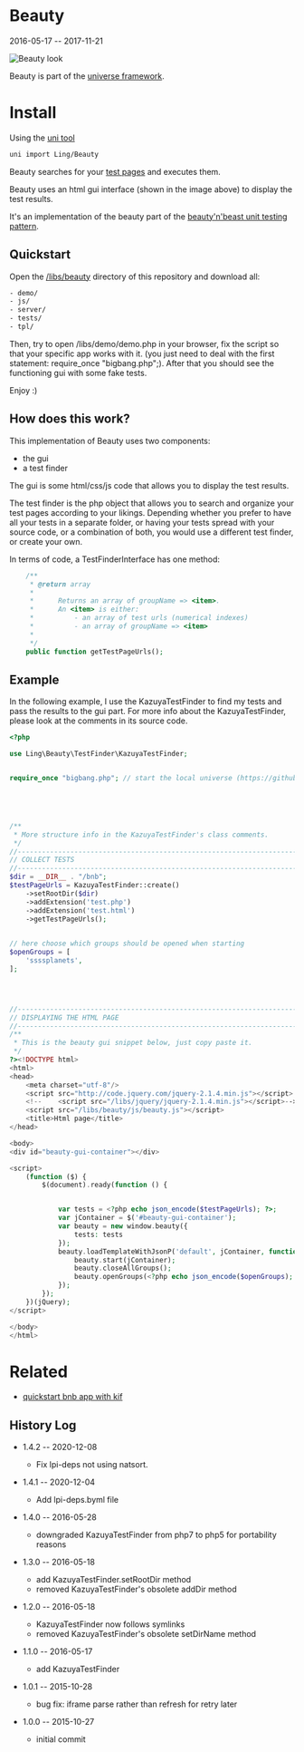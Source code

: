 Beauty
============
2016-05-17 -- 2017-11-21


![Beauty look](http://lingtalfi.com/img/universe/Beauty/beauty3.png)




Beauty is part of the [universe framework](https://github.com/karayabin/universe-snapshot).


Install
=============


Using the [uni tool](https://github.com/lingtalfi/universe-naive-importer)
```bash
uni import Ling/Beauty
```



Beauty searches for your [test pages](https://github.com/lingtalfi/Dreamer/blob/master/UnitTesting/BeautyNBeast/pattern.beautyNBeast.eng.md#test-page)
and executes them.

Beauty uses an html gui interface (shown in the image above) to display the test results.
 
 

It's an implementation of the beauty part of the [beauty'n'beast unit testing pattern](https://github.com/lingtalfi/Dreamer/blob/master/UnitTesting/BeautyNBeast/pattern.beautyNBeast.eng.md).


Quickstart
-----------
Open the [/libs/beauty](https://github.com/lingtalfi/Beauty/tree/master/www/libs/beauty) directory of this repository and download all:

```txt
- demo/
- js/
- server/
- tests/
- tpl/
```


Then, try to open /libs/demo/demo.php in your browser, fix the script so that your specific app works with it.
(you just need to deal with the first statement: require_once "bigbang.php";).
After that you should see the functioning gui with some fake tests.

Enjoy :)







How does this work?
---------------------

This implementation of Beauty uses two components:

- the gui
- a test finder
 
 
 
The gui is some html/css/js code that allows you to display the test results.

The test finder is the php object that allows you to search and organize your test pages according to your likings.
Depending whether you prefer to have all your tests in a separate folder, or having your tests spread with
your source code, or a combination of both, you would use a different test finder, or create your own.


In terms of code, a TestFinderInterface has one method:

```php
    /**
     * @return array
     * 
     *      Returns an array of groupName => <item>.
     *      An <item> is either:
     *          - an array of test urls (numerical indexes) 
     *          - an array of groupName => <item> 
     * 
     */
    public function getTestPageUrls();
```


   
Example
--------------
   
In the following example, I use the KazuyaTestFinder to find my tests and pass the results to the gui part.
For more info about the KazuyaTestFinder, please look at the comments in its source code. 
 

```php
<?php

use Ling\Beauty\TestFinder\KazuyaTestFinder;


require_once "bigbang.php"; // start the local universe (https://github.com/lingtalfi/Observer/blob/master/article/article.planetReference.eng.md)





/**
 * More structure info in the KazuyaTestFinder's class comments.
 */
//------------------------------------------------------------------------------/
// COLLECT TESTS 
//------------------------------------------------------------------------------/
$dir = __DIR__ . "/bnb";
$testPageUrls = KazuyaTestFinder::create()
    ->setRootDir($dir)
    ->addExtension('test.php')
    ->addExtension('test.html')
    ->getTestPageUrls();

    
// here choose which groups should be opened when starting    
$openGroups = [
    'ssssplanets',
];




//------------------------------------------------------------------------------/
// DISPLAYING THE HTML PAGE
//------------------------------------------------------------------------------/
/**
 * This is the beauty gui snippet below, just copy paste it.
 */    
?><!DOCTYPE html>
<html>
<head>
    <meta charset="utf-8"/>
    <script src="http://code.jquery.com/jquery-2.1.4.min.js"></script>
    <!--    <script src="/libs/jquery/jquery-2.1.4.min.js"></script>-->
    <script src="/libs/beauty/js/beauty.js"></script>
    <title>Html page</title>
</head>

<body>
<div id="beauty-gui-container"></div>

<script>
    (function ($) {
        $(document).ready(function () {


            var tests = <?php echo json_encode($testPageUrls); ?>;
            var jContainer = $('#beauty-gui-container');
            var beauty = new window.beauty({
                tests: tests
            });
            beauty.loadTemplateWithJsonP('default', jContainer, function () {
                beauty.start(jContainer);
                beauty.closeAllGroups();
                beauty.openGroups(<?php echo json_encode($openGroups); ?>, true);
            });
        });
    })(jQuery);
</script>

</body>
</html>
```
 
 
 
Related
=============
- [quickstart bnb app with kif](https://github.com/lingtalfi/bnb)




    

History Log
------------------

- 1.4.2 -- 2020-12-08

    - Fix lpi-deps not using natsort.

- 1.4.1 -- 2020-12-04

    - Add lpi-deps.byml file

- 1.4.0 -- 2016-05-28

    - downgraded KazuyaTestFinder from php7 to php5 for portability reasons
    
- 1.3.0 -- 2016-05-18

    - add KazuyaTestFinder.setRootDir method
    - removed KazuyaTestFinder's obsolete addDir method
    
- 1.2.0 -- 2016-05-18

    - KazuyaTestFinder now follows symlinks
    - removed KazuyaTestFinder's obsolete setDirName method

- 1.1.0 -- 2016-05-17

    - add KazuyaTestFinder
    
- 1.0.1 -- 2015-10-28

    - bug fix: iframe parse rather than refresh for retry later  
    
- 1.0.0 -- 2015-10-27

    - initial commit
